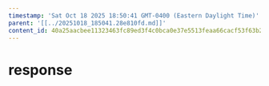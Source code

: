 ```yaml
---
timestamp: 'Sat Oct 18 2025 18:50:41 GMT-0400 (Eastern Daylight Time)'
parent: '[[../20251018_185041.28e810fd.md]]'
content_id: 40a25aacbee11323463fc89ed3f4c0bca0e37e5513feaa66cacf53f63b23c440
---
```


# response
